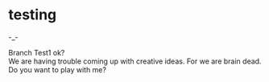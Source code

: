# testing
-_-

Branch Test1 ok?<br>
We are having trouble coming up with creative ideas.
For we are brain dead.<br>
Do you want to play with me?<br>